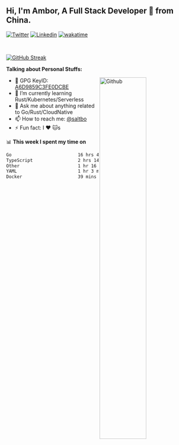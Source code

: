 ## Hi, I'm Ambor, A Full Stack Developer 🚀 from China.

[![Twitter](https://img.shields.io/badge/-saltbo-1ca0f1?style=flat&logo=twitter&logoColor=white)](https://twitter.com/rdsaltbo)
[![Linkedin](https://img.shields.io/badge/-saltbo-blue?style=flat&logo=Linkedin&logoColor=white)](https://www.linkedin.com/in/saltbo/)
[![wakatime](https://wakatime.com/badge/user/f82b1c77-faab-48cd-aef5-a12c0aff104b.svg)](https://wakatime.com/@f82b1c77-faab-48cd-aef5-a12c0aff104b)

&nbsp;  

[![GitHub Streak](https://streak-stats.demolab.com/?user=saltbo&hide_border=true&date_format=M%20j%5B%2C%20Y%5D)](https://git.io/streak-stats)


**Talking about Personal Stuffs:**
<!-- Any image aligned to the right. Beware the width  -->
<img width="50%" align="right" alt="Github" src="https://raw.githubusercontent.com/saltbo/saltbo/master/images/git-header.svg" />

- 🤘 GPG KeyID: [A6D9859C3FE0DCBE](https://saltbo.cn/pgp_keys.asc)
- 🌱 I’m currently learning Rust/Kubernetes/Serverless
- 💬 Ask me about anything related to Go/Rust/CloudNative
- 📫 How to reach me: [@saltbo](https://t.me/saltbo)
- ⚡ Fun fact: I :heart: :cat:s


📊 **This week I spent my time on**
<!--START_SECTION:waka-->

```txt
Go                         16 hrs 46 mins  ██████████████████░░░░░░░   71.46 %
TypeScript                 2 hrs 14 mins   ██▒░░░░░░░░░░░░░░░░░░░░░░   09.57 %
Other                      1 hr 16 mins    █▒░░░░░░░░░░░░░░░░░░░░░░░   05.43 %
YAML                       1 hr 3 mins     █░░░░░░░░░░░░░░░░░░░░░░░░   04.49 %
Docker                     39 mins         ▓░░░░░░░░░░░░░░░░░░░░░░░░   02.80 %
```

<!--END_SECTION:waka-->
